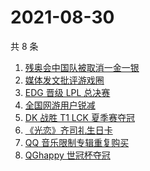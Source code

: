 # 2021-08-30

共 8 条

<!-- BEGIN ZHIHUSEARCH -->
<!-- 最后更新时间 Mon Aug 30 2021 08:35:39 GMT+0800 (China Standard Time) -->
1. [残奥会中国队被取消一金一银 ](https://www.zhihu.com/search?q=残奥会)
1. [媒体发文批评游戏圈](https://www.zhihu.com/search?q=手机游戏)
1. [EDG 晋级 LPL 总决赛](https://www.zhihu.com/search?q=EDG)
1. [全国网游用户锐减](https://www.zhihu.com/search?q=网络游戏)
1. [DK 战胜 T1 LCK 夏季赛夺冠](https://www.zhihu.com/search?q=DK)
1. [《光恋》齐司礼生日卡](https://www.zhihu.com/search?q=光与夜之恋)
1. [QQ 音乐限制专辑重复购买](https://www.zhihu.com/search?q=QQ音乐)
1. [QGhappy 世冠杯夺冠](https://www.zhihu.com/search?q=QGhappy)
<!-- END ZHIHUSEARCH -->
